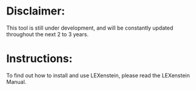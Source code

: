 # Disclaimer:

This tool is still under development, and will be constantly updated throughout the next 2 to 3 years.

# Instructions:

To find out how to install and use LEXenstein, please read the LEXenstein Manual.
